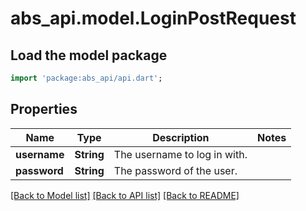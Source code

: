 # abs_api.model.LoginPostRequest

## Load the model package
```dart
import 'package:abs_api/api.dart';
```

## Properties
Name | Type | Description | Notes
------------ | ------------- | ------------- | -------------
**username** | **String** | The username to log in with. | 
**password** | **String** | The password of the user. | 

[[Back to Model list]](../README.md#documentation-for-models) [[Back to API list]](../README.md#documentation-for-api-endpoints) [[Back to README]](../README.md)


